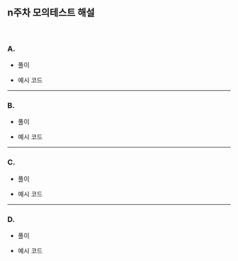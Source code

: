 ## n주차 모의테스트 해설
<br>

### A. []()
- 풀이
>
- 예시 코드
>

****************************

### B. []()
- 풀이
>
- 예시 코드
>


****************************

### C. []()
- 풀이
>
- 예시 코드
>


****************************

### D. []()
- 풀이
>
- 예시 코드
>


